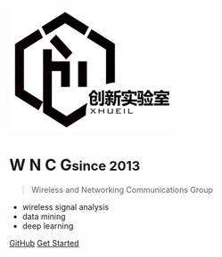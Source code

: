 ![logo](_media/logo@0.7x.png)

# W N C G<small>since 2013</small>

> Wireless and Networking Communications Group

- wireless signal analysis
- data mining
- deep learning


[GitHub](https://github.com/wncg/recruit-assessment)
[Get Started](?id=main)